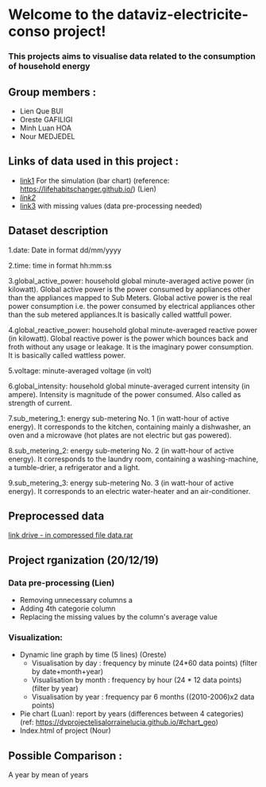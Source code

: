 # Welcome to the dataviz-electricite-conso project!

### This projects aims to visualise data related to the consumption of household energy 

## Group members : 
- Lien Que BUI
- Oreste GAFILIGI
- Minh Luan HOA
- Nour MEDJEDEL

## Links of data used in this project : 
- [link1](https://www.daftlogic.com/information-appliance-power-consumption.htm?fbclid=IwAR2CprTK17Buto7s2V6oMBbvR0rHNA32VXZsre3OrihzcxDb7S_wHO3A8HQ)
For the simulation (bar chart) (reference: https://lifehabitschanger.github.io/) (Lien)
- _[link2](https://data.worldbank.org/indicator/EG.USE.ELEC.KH.PC?end=2018&start=1960&view=chart&fbclid=IwAR1ON7uxiOPY5J1VgFY2_YTK3Rkh44TNi-Ri6glS1WNeUgXcsz1qnLuNqlw)_
- [link3](https://archive.ics.uci.edu/ml/datasets/individual+household+electric+power+consumption) with missing values (data pre-processing needed)

## Dataset description
1.date: Date in format dd/mm/yyyy

2.time: time in format hh:mm:ss

3.global_active_power: household global minute-averaged active power (in kilowatt). Global active power is the power consumed by appliances other than the appliances mapped to Sub Meters. Global active power is the real power consumption i.e. the power consumed by electrical appliances other than the sub metered appliances.It is basically called wattfull power.

4.global_reactive_power: household global minute-averaged reactive power (in kilowatt). Global reactive power is the power which bounces back and froth without any usage or leakage. It is the imaginary power consumption. It is basically called wattless power.

5.voltage: minute-averaged voltage (in volt)

6.global_intensity: household global minute-averaged current intensity (in ampere). Intensity is magnitude of the power consumed. Also called as strength of current.

7.sub_metering_1: energy sub-metering No. 1 (in watt-hour of active energy). It corresponds to the kitchen, containing mainly a dishwasher, an oven and a microwave (hot plates are not electric but gas powered).

8.sub_metering_2: energy sub-metering No. 2 (in watt-hour of active energy). It corresponds to the laundry room, containing a washing-machine, a tumble-drier, a refrigerator and a light.

9.sub_metering_3: energy sub-metering No. 3 (in watt-hour of active energy). It corresponds to an electric water-heater and an air-conditioner.

## Preprocessed data
[link drive - in compressed file data.rar](https://drive.google.com/drive/folders/1DabjyJMGjsyqjZDjEPxz8-r9sdVCDExh)

## Project rganization (20/12/19)

### Data pre-processing (Lien) 
- Removing unnecessary columns a
- Adding 4th categorie column
- Replacing the missing values by the column's average value

### Visualization:  
- Dynamic line graph by time (5 lines) (Oreste)
  + Visualisation by day : frequency by minute (24*60 data points)  (filter by date+month+year)
  + Visualisation by month  : frequency by hour (24 * 12 data points) (filter by year)  
  + Visualisation by year : frequency par 6 months ((2010-2006)x2 data points) 
- Pie chart (Luan): report by years (differences between 4 categories) (ref: https://dvprojectelisalorrainelucia.github.io/#chart_geo)  
- Index.html of project (Nour)

## Possible Comparison :  
A year by mean of years
